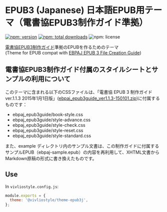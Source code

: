 # EPUB3 (Japanese) 日本語EPUB用テーマ（電書協EPUB3制作ガイド準拠）

[![npm: version](https://flat.badgen.net/npm/v/@vivliostyle/theme-epub3j)](https://npmjs.com/package/@vivliostyle/theme-epub3j)
[![npm: total downloads](https://flat.badgen.net/npm/dt/@vivliostyle/theme-epub3j)](https://npmjs.com/package/@vivliostyle/theme-epub3j)
![npm: license](https://flat.badgen.net/npm/license/@vivliostyle/theme-epub3j)

[電書協EPUB3制作ガイド](http://ebpaj.jp/counsel/guide)準拠のEPUBを作るためのテーマ  
(Theme for EPUB compat with [EBPAJ EPUB 3 File Creation Guide](http://ebpaj.jp/counsel/guide))

## 電書協EPUB3制作ガイド付属のスタイルシートとサンプルの利用について

このテーマに含まれる以下のCSSファイルは、「電書協 EPUB 3 制作ガイド ver.1.1.3 2015年1月1日版」([ebpaj_epub3guide_ver1.1.3-150101.zip](http://ebpaj.jp/images/ebpaj_epub3guide_ver1.1.3-150101.zip))に付属するものです：

- ebpaj_epub3guide/book-style.css
- ebpaj_epub3guide/style-advance.css
- ebpaj_epub3guide/style-check.css
- ebpaj_epub3guide/style-reset.css
- ebpaj_epub3guide/style-standard.css

また、example ディレクトリ内のサンプル文書は、この制作ガイドに付属するサンプルEPUB（ebpaj-sample.epub）の内容を再利用して、XHTML文書からMarkdown原稿の形式に書き換えたものです。

## Use

In `vivliostyle.config.js`:

```js
module.exports = {
  theme: '@vivliostyle/theme-epub3j',
};
```
